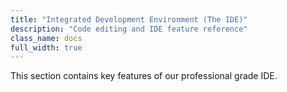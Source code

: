 ```yaml
---
title: "Integrated Development Environment (The IDE)"
description: "Code editing and IDE feature reference"
class_name: docs
full_width: true
---
```


This section contains key features of our professional grade IDE. 


